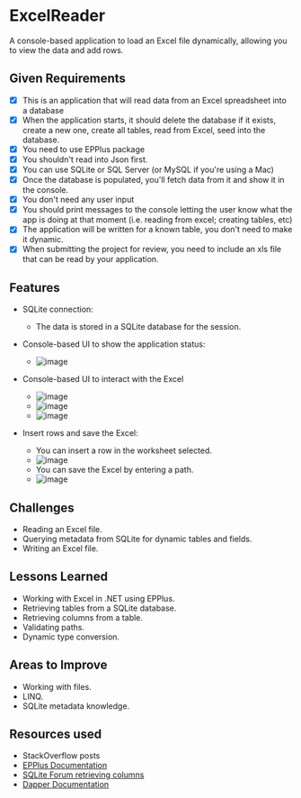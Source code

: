 # ExcelReader
A console-based application to load an Excel file dynamically,
allowing you to view the data and add rows.

## Given Requirements

- [x] This is an application that will read data from an Excel
spreadsheet into a database
- [x] When the application starts, it should delete the database
if it exists, create a new one, create all tables, read from Excel,
seed into the database.
- [x] You need to use EPPlus package
- [x] You shouldn't read into Json first.
- [x] You can use SQLite or SQL Server (or MySQL if you're
using a Mac)
- [x] Once the database is populated, you'll fetch data from it
and show it in the console.
- [x] You don't need any user input
- [x] You should print messages to the console letting the user
know what the app is doing at that moment (i.e. reading from excel;
creating tables, etc)
- [x] The application will be written for a known table, you don't
need to make it dynamic.
- [x] When submitting the project for review, you need to include an
xls file that can be read by your application.

## Features

- SQLite connection:

  - The data is stored in a SQLite database for the session.

- Console-based UI to show the application status:

  - ![image](https://github.com/user-attachments/assets/97daaf41-2bef-465d-9cf0-ba2831ab59ca)

- Console-based UI to interact with the Excel

  - ![image](https://github.com/user-attachments/assets/1f5e2777-33d5-46cb-9313-d9c656980254)
  - ![image](https://github.com/user-attachments/assets/f7f41de6-e3aa-4d39-8f67-60509caa8f79)
  - ![image](https://github.com/user-attachments/assets/cd5442d8-34be-455d-9862-2469eb7b18c7)

- Insert rows and save the Excel:

  - You can insert a row in the worksheet selected.
  - ![image](https://github.com/user-attachments/assets/bd07c023-d55a-4e11-9dbd-3b5cb8323255)
  - You can save the Excel by entering a path.
  - ![image](https://github.com/user-attachments/assets/670241bd-c333-456b-ba74-25622d8063d9)

## Challenges

- Reading an Excel file.
- Querying metadata from SQLite for dynamic tables and fields.
- Writing an Excel file.

## Lessons Learned

- Working with Excel in .NET using EPPlus.
- Retrieving tables from a SQLite database.
- Retrieving columns from a table.
- Validating paths.
- Dynamic type conversion.

## Areas to Improve

- Working with files.
- LINQ.
- SQLite metadata knowledge.

##  Resources used

- StackOverflow posts
- [EPPlus Documentation](https://epplussoftware.com/en/Developers/)
- [SQLite Forum retrieving columns](https://www.sqlite.org/forum/info/a5fa4f43622453de)
- [Dapper Documentation](https://www.learndapper.com/)
